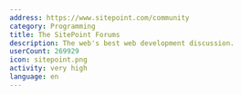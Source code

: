 ```yaml
---
address: https://www.sitepoint.com/community
category: Programming
title: The SitePoint Forums
description: The web's best web development discussion.
userCount: 269929
icon: sitepoint.png
activity: very high
language: en
---
```

